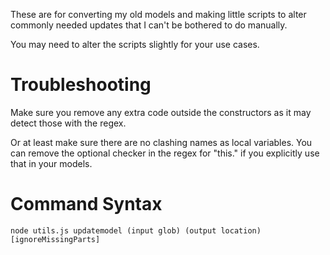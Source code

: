 These are for converting my old models and making little scripts to alter commonly needed updates that I can't be bothered to do manually.

You may need to alter the scripts slightly for your use cases.

# Troubleshooting
Make sure you remove any extra code outside the constructors as it may detect those with the regex.

Or at least make sure there are no clashing names as local variables.
You can remove the optional checker in the regex for "this." if you explicitly use that in your models.

# Command Syntax
`node utils.js updatemodel (input glob) (output location) [ignoreMissingParts]`